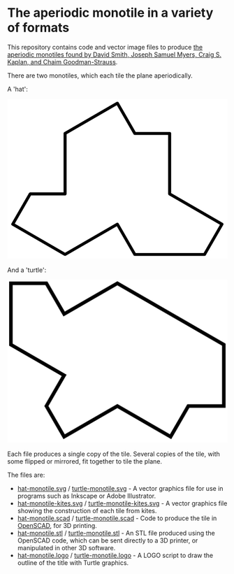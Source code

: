 # The aperiodic monotile in a variety of formats

This repository contains code and vector image files to produce [the aperiodic monotiles found by David Smith, Joseph Samuel Myers, Craig S. Kaplan, and Chaim Goodman-Strauss](https://cs.uwaterloo.ca/~csk/hat/).

There are two monotiles, which each tile the plane aperiodically.

A 'hat':

![A hat-like polygon](hat-monotile.png)

And a 'turtle':

![A turtle-like polygon](turtle-monotile.png)

Each file produces a single copy of the tile. Several copies of the tile, with some flipped or mirrored, fit together to tile the plane.

The files are:

* [hat-monotile.svg](hat-monotile.svg) / [turtle-monotile.svg](turtle-monotile.svg) - A vector graphics file for use in programs such as Inkscape or Adobe Illustrator.
* [hat-monotile-kites.svg](hat-monotile-kites.svg) / [turtle-monotile-kites.svg](turtle-monotile-kites.svg) - A vector graphics file showing the construction of each tile from kites.
* [hat-monotile.scad](hat-monotile.scad) / [turtle-monotile.scad](turtle-monotile.scad) - Code to produce the tile in [OpenSCAD](https://openscad.org/), for 3D printing.
* [hat-monotile.stl](hat-monotile.stl) / [turtle-monotile.stl](turtle-monotile.stl) - An STL file produced using the OpenSCAD code, which can be sent directly to a 3D printer, or manipulated in other 3D software.
* [hat-monotile.logo](hat-monotile.logo) / [turtle-monotile.logo](turtle-monotile.logo) - A LOGO script to draw the outline of the title with Turtle graphics.

